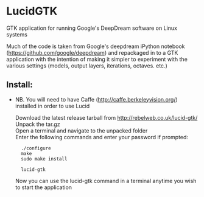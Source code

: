 # LucidGTK
GTK application for running Google's DeepDream software on Linux systems

Much of the code is taken from Google's deepdream iPython notebook (https://github.com/google/deepdream) and repackaged in to a GTK application with the intention of making it simpler to experiment with the various settings (models, output layers, iterations, octaves. etc.)

## Install:

* NB. You will need to have Caffe (http://caffe.berkeleyvision.org/) installed in order to use Lucid

    Download the latest release tarball from http://rebelweb.co.uk/lucid-gtk/<br />
    Unpack the tar.gz<br />
    Open a terminal and navigate to the unpacked folder<br />
    Enter the following commands and enter your password if prompted:<br />
        
        ./configure
        make
        sudo make install

        lucid-gtk
        
    Now you can use the lucid-gtk command in a terminal anytime you wish to start the application
